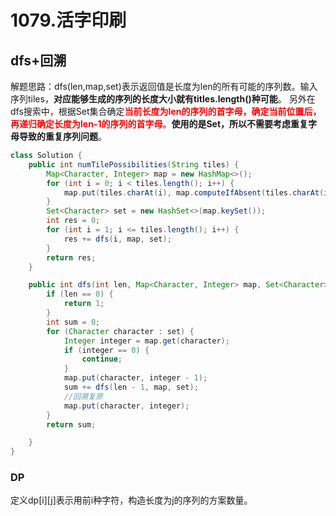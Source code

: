 # 1079.活字印刷

## dfs+回溯

解题思路：dfs\(len,map,set\)表示返回值是长度为len的所有可能的序列数。输入序列tiles，**对应能够生成的序列的长度大小就有titles.length()种可能**。
另外在dfs搜索中，根据Set集合确定<font color="red">**当前长度为len的序列的首字母，确定当前位置后，再递归确定长度为len-1的序列的首字母**</font>。**使用的是Set，所以不需要考虑重复字母导致的重复序列问题**。

```java
class Solution {
    public int numTilePossibilities(String tiles) {
        Map<Character, Integer> map = new HashMap<>();
        for (int i = 0; i < tiles.length(); i++) {
            map.put(tiles.charAt(i), map.computeIfAbsent(tiles.charAt(i), key -> 0) + 1);
        }
        Set<Character> set = new HashSet<>(map.keySet());
        int res = 0;
        for (int i = 1; i <= tiles.length(); i++) {
            res += dfs(i, map, set);
        }
        return res;
    }

    public int dfs(int len, Map<Character, Integer> map, Set<Character> set) {
        if (len == 0) {
            return 1;
        }
        int sum = 0;
        for (Character character : set) {
            Integer integer = map.get(character);
            if (integer == 0) {
                continue;
            }
            map.put(character, integer - 1);
            sum += dfs(len - 1, map, set);
            //回溯复原
            map.put(character, integer);
        }
        return sum;

    }
}
```

### DP

定义dp\[i\]\[j\]表示用前i种字符，构造长度为j的序列的方案数量。